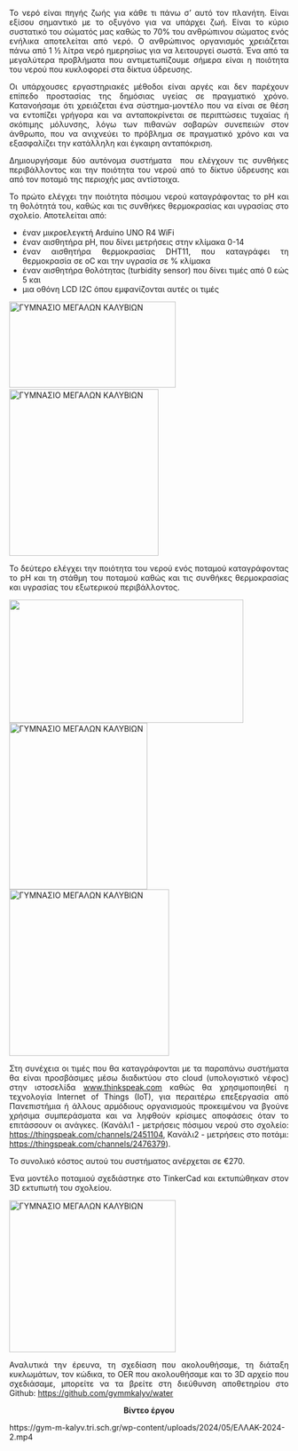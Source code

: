 <p style="text-align: justify;">Το νερό είναι πηγής ζωής για κάθε τι πάνω σ’ αυτό τον πλανήτη. Είναι εξίσου σημαντικό με το οξυγόνο για να υπάρχει ζωή. Είναι το κύριο συστατικό του σώματός μας καθώς το 70% του ανθρώπινου σώματος ενός ενήλικα αποτελείται από νερό. Ο ανθρώπινος οργανισμός χρειάζεται πάνω από 1 ½ λίτρα νερό ημερησίως για να λειτουργεί σωστά. Ένα από τα μεγαλύτερα προβλήματα που αντιμετωπίζουμε σήμερα είναι η ποιότητα του νερού που κυκλοφορεί στα δίκτυα ύδρευσης.</p>
<p style="text-align: justify;">Οι υπάρχουσες εργαστηριακές μέθοδοι είναι αργές και δεν παρέχουν επίπεδο προστασίας της δημόσιας υγείας σε πραγματικό χρόνο. Κατανοήσαμε ότι χρειάζεται ένα σύστημα-μοντέλο που να είναι σε θέση να εντοπίζει γρήγορα και να ανταποκρίνεται σε περιπτώσεις τυχαίας ή σκόπιμης μόλυνσης, λόγω των πιθανών σοβαρών συνεπειών στον άνθρωπο, που να ανιχνεύει το πρόβλημα σε πραγματικό χρόνο και να εξασφαλίζει την κατάλληλη και έγκαιρη ανταπόκριση.</p>
<p style="text-align: justify;"><span style="font-weight: 400;">Δημιουργήσαμε δύο αυτόνομα συστήματα  που ελέγχουν τις συνθήκες περιβάλλοντος και την ποιότητα του νερού από το δίκτυο ύδρευσης και από τον ποταμό της περιοχής μας αντίστοιχα.</span></p>
<p style="text-align: justify;"><span style="font-weight: 400;">Το πρώτο ελέγχει την ποιότητα πόσιμου νερού καταγράφοντας το pH και τη θολότητά του, καθώς και τις συνθήκες θερμοκρασίας και υγρασίας στο σχολείο. Αποτελείται από: </span></p>

<ul>
 	<li style="font-weight: 400; text-align: justify;"><span style="font-weight: 400;">έναν μικροελεγκτή Arduino UNO R4 WiFi</span></li>
 	<li style="font-weight: 400; text-align: justify;"><span style="font-weight: 400;">έναν αισθητήρα pH, που δίνει μετρήσεις στην κλίμακα 0-14</span></li>
 	<li style="font-weight: 400; text-align: justify;"><span style="font-weight: 400;">έναν αισθητήρα θερμοκρασίας DHT11, που καταγράφει τη θερμοκρασία σε </span><span style="font-weight: 400;">ο</span><span style="font-weight: 400;">C και την υγρασία σε % κλίμακα</span></li>
 	<li style="font-weight: 400; text-align: justify;"><span style="font-weight: 400;">έναν αισθητήρα θολότητας (turbidity sensor) που δίνει τιμές από 0 εώς 5 και </span></li>
 	<li style="font-weight: 400; text-align: justify;"><span style="font-weight: 400;">μια οθόνη LCD I2C όπου εμφανίζονται αυτές οι τιμές</span></li>
</ul>
<span style="font-weight: 400;"><img class="alignnone size-medium wp-image-11376" src="https://openedtech.ellak.gr/wp-content/uploads/sites/31/2024/05/posimo_bb-300x155.png" alt="ΓΥΜΝΑΣΙΟ ΜΕΓΑΛΩΝ ΚΑΛΥΒΙΩΝ" width="300" height="155" />     <img class="alignnone size-medium wp-image-11372" src="https://openedtech.ellak.gr/wp-content/uploads/sites/31/2024/05/posimo-nero-269x300.png" alt="ΓΥΜΝΑΣΙΟ ΜΕΓΑΛΩΝ ΚΑΛΥΒΙΩΝ" width="269" height="300" /></span>
<p style="text-align: justify;"><span style="font-weight: 400;">Το δεύ</span><span style="font-weight: 400;">τερο ελέγχει την ποιότητα του νερού ενός ποταμού καταγράφοντας το pH και τη στάθμη του ποταμού καθώς και τις συνθήκες θερμοκρασίας και υγρασίας του εξωτερικού περιβάλλοντος. </span></p>
<img class="alignnone wp-image-11377" src="https://openedtech.ellak.gr/wp-content/uploads/sites/31/2024/05/potami_bb-300x158.png" alt="" width="422" height="222" /><img class="alignnone size-medium wp-image-11374" src="https://openedtech.ellak.gr/wp-content/uploads/sites/31/2024/05/potami-249x300.png" alt="ΓΥΜΝΑΣΙΟ ΜΕΓΑΛΩΝ ΚΑΛΥΒΙΩΝ" width="249" height="300" />

<img class="size-medium wp-image-11375 alignleft" src="https://openedtech.ellak.gr/wp-content/uploads/sites/31/2024/05/thingspeak-288x300.png" alt="ΓΥΜΝΑΣΙΟ ΜΕΓΑΛΩΝ ΚΑΛΥΒΙΩΝ" width="288" height="300" />
<p style="text-align: justify;"><span style="font-weight: 400;">Στη συνέχεια οι τιμές που θα καταγράφονται με τα παραπάνω συστήματα θα είναι προσβάσιμες μέσω διαδικτύου στο cloud (υπολογιστικό νέφος) στην ιστοσελίδα</span> <a href="http://www.thinkspeak.com"><span style="font-weight: 400;">www.thinkspeak.com</span></a><span style="font-weight: 400;"> καθώς θα χρησιμοποιηθεί η τεχνολογία Internet of Things (IoT), για περαιτέρω επεξεργασία από Πανεπιστήμια ή άλλους αρμόδιους οργανισμούς προκειμένου να βγούνε χρήσιμα συμπεράσματα και να ληφθούν κρίσιμες αποφάσεις όταν το επιτάσσουν οι ανάγκες. (Κανάλι1 - μετρήσεις πόσιμου νερού στο σχολείο:</span><a href="https://thingspeak.com/channels/2451104"> <span style="font-weight: 400;">https://thingspeak.com/channels/2451104</span></a><span style="font-weight: 400;">, Κανάλι2 - μετρήσεις στο ποτάμι:</span><a href="https://thingspeak.com/channels/2476379"> <span style="font-weight: 400;">https://thingspeak.com/channels/2476379</span></a><span style="font-weight: 400;">).</span></p>
<p style="text-align: justify;"><span style="font-weight: 400;">Το συνολικό κόστος αυτού του συστήματος ανέρχεται σε €270.</span></p>
<p style="text-align: justify;"><span style="font-weight: 400;">Ένα μοντέλο ποταμιού σχεδιάστηκε στο TinkerCad και εκτυπώθηκαν στον 3D εκτυπωτή του σχολείου.</span></p>
<img class="size-medium wp-image-11373 aligncenter" src="https://openedtech.ellak.gr/wp-content/uploads/sites/31/2024/05/potami-3D-300x274.png" alt="ΓΥΜΝΑΣΙΟ ΜΕΓΑΛΩΝ ΚΑΛΥΒΙΩΝ" width="300" height="274" />
<p style="text-align: justify;">Αναλυτικά την έρευνα, τη σχεδίαση που ακολουθήσαμε, τη διάταξη κυκλωμάτων, τον κώδικα, το OER που ακολουθήσαμε και το 3D αρχείο που σχεδιάσαμε, μπορείτε να τα βρείτε στη διεύθυνση αποθετηρίου στο Github: <a href="https://github.com/gymmkalyv/water">https://github.com/gymmkalyv/water</a></p>
<p style="text-align: center;"><strong>Βίντεο έργου</strong></p>
https://gym-m-kalyv.tri.sch.gr/wp-content/uploads/2024/05/ΕΛΛΑΚ-2024-2.mp4

&nbsp;
